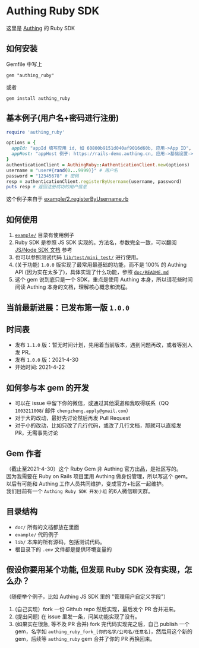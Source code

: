 # Authing Ruby SDK
这里是 [Authing](https://www.authing.cn/) 的 Ruby SDK  

## 如何安装
Gemfile 中写上
```
gem "authing_ruby"
```

或者
```
gem install authing_ruby
```

## 基本例子(用户名+密码进行注册)
```ruby
require 'authing_ruby'

options = {
  appId: "appId 填写应用 id, 如 60800b9151d040af9016d60b, 应用->App ID",
  appHost: "appHost 例子: https://rails-demo.authing.cn, 应用->基础设置->认证地址",
}
authenticationClient = AuthingRuby::AuthenticationClient.new(options)
username = "user#{rand(0...9999)}" # 用户名
password = "12345678" # 密码
resp = authenticationClient.registerByUsername(username, password)
puts resp # 返回注册成功的用户信息
```
这个例子来自于 [example/2.registerByUsername.rb](./example/2.registerByUsername.rb)

## 如何使用
1. [`example/`](example/) 目录有使用例子
1. Ruby SDK 是参照 JS SDK 实现的。方法名，参数完全一致，可以翻阅 [JS/Node SDK 文档](https://docs.authing.cn/v2/reference/sdk-for-node/) 参考
1. 也可以参照测试代码 [`lib/test/mini_test/`](./lib/test/mini_test) 进行使用。
1. (关于功能) `1.0.0` 版实现了最常用最基础的功能，而不是 100% 的 Authing API (因为实在太多了)，具体实现了什么功能，参照 [`doc/README.md`](./doc/README.md)
1. 这个 gem 说到底只是一个 SDK，重点是使用 Authing 本身，所以请花些时间阅读 Authing 本身的文档，理解核心概念和流程。

## 当前最新进展：已发布第一版 `1.0.0`

## 时间表
* 发布 `1.1.0` 版：暂无时间计划，先用着当前版本，遇到问题再改，或者等別人发 PR。  
* 发布 `1.0.0` 版：2021-4-30
* 开始时间: 2021-4-22

## 如何参与本 gem 的开发
* 可以在 issue 中留下你的微信，或通过其他渠道和我取得联系（QQ `1003211008`/ 邮件 `chengzheng.apply@gmail.com`）
* 对于大的改动，最好先讨论然后再发 Pull Request
* 对于小的改动，比如只改了几行代码，或改了几行文档，那就可以直接发 PR，无需事先讨论

## Gem 作者
（截止至2021-4-30）这个 Ruby Gem 非 Authing 官方出品，是社区写的。        
因为我需要在 Ruby on Rails 项目里用 Authing 做身份管理，所以写这个 gem。   
以后有可能和 Authing 工作人员共同维护，变成官方+社区一起维护。   
我们目前有一个 `Authing Ruby SDK 开发小组` 的6人微信聊天群。   

## 目录结构
* `doc/` 所有的文档都放在里面
* `example/` 代码例子
* `lib/` 本库的所有源码，包括测试代码。  
* 根目录下的 `.env` 文件都是提供环境变量的

## 假设你要用某个功能, 但发现 Ruby SDK 没有实现，怎么办？
（随便举个例子，比如 Authing JS SDK 里的 "管理用户自定义字段"）

1. (自己实现）fork 一份 Github repo 然后实现，最后发个 PR 合并进来。
2. (提出问题) 在 issue 里发一条，问某功能实现了没有。 
3. (如果实在很急, 等不及 PR 合并) fork 完代码实现完之后，自己 publish 一个 gem，名字如 `authing_ruby_fork_[你的名字/公司名/任意名]`，然后用这个新的 gem，后续等 `authing_ruby` gem 合并了你的 PR 再换回来。